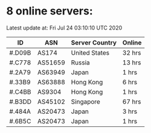 # 8 online servers:

Latest update at: Fri Jul 24 03:10:10 UTC 2020

| ID | ASN | Server Country | Online |
| -- | --- | -------------- | ------ |
| #.D09B | AS174 | United States | 32 hrs |
| #.C778 | AS51659 | Russia | 13 hrs |
| #.2A79 | AS63949 | Japan | 1 hrs |
| #.33B9 | AS63888 | Hong Kong | 6 hrs |
| #.C4BB | AS9304 | Hong Kong | 1 hrs |
| #.B3DD | AS45102 | Singapore | 67 hrs |
| #.484A | AS20473 | Japan | 3 hrs |
| #.6B5C | AS20473 | Japan | 1 hrs |


